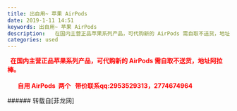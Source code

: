 ```yaml
---
title: 出自用~ 苹果 AirPods
date: 2019-1-11 14:51
keywords: 出自用~ 苹果 AirPods
description:   在国内主营正品苹果系列产品，可代购新的 AirPods 需自取不送货，地址阿拉棒。       自用 AirPods  两个   带价联系qq:2953529313，2774674964 
categories: used
---
```

<td class="t_f" id="postmessage_2667074">

<font color="Red"><strong>  在国内主营正品苹果系列产品，可代购新的 AirPods 需自取不送货，地址阿拉棒。<br/>
<br/>
       自用 AirPods  两个   带价联系qq:2953529313，2774674964 </strong><br/>
</font><img alt="" border="0" onclick="" onmouseover="" smilieid="106" src="static/image/smiley/qiubilong/7.gif"/><br/>
</td>
###### 转载自[菲龙网]